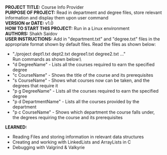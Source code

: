 **PROJECT TITLE:** Course Info Provider\
**PURPOSE OF PROJECT:** Read in department and degree files, store relevant information and display them upon user command\
**VERSION or DATE:** v1.0\
**HOW TO START THIS PROJECT:** Run in a Linux environment\
**AUTHORS:** Shakh Saidov\
**USER INSTRUCTIONS:** 
Add in "department.txt" and "degree.txt" files in the appropriate format shown by default files. Read the files as shown below:
- "./project dept1.txt dept2.txt degree1.txt degree2.txt ..."\
Run commands as shown below:\
- "d DegreeName" - Lists all the courses required to earn the specified degree
- "c CourseName" - Shows the title of the course and its prerequisites
- "s CourseName" - Shows what courses now can be taken, and the degrees that require it
- "p g DegreeName" - Lists all the courses required to earn the specified degree
- "p d DepartmentName" - Lists all the courses provided by the department
- "p c CourseName" - Shows which department the course falls under, the degrees requiring the course and its prerequisites

**LEARNED:** 
- Reading Files and storing information in relevant data structures
- Creating and working with LinkedLists and ArrayLists in C
- Debugging with Valgrind & Valkyrie
